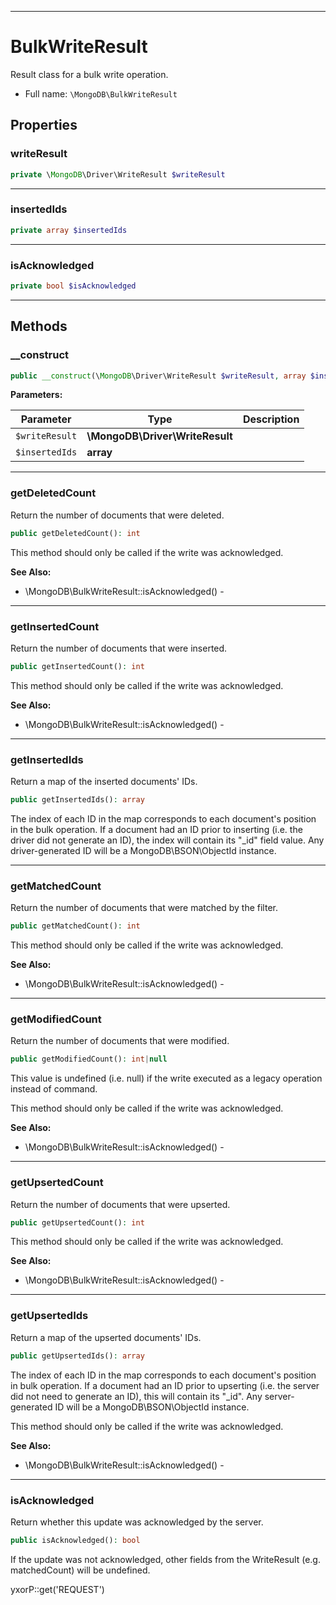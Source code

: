 ***

# BulkWriteResult

Result class for a bulk write operation.

* Full name: `\MongoDB\BulkWriteResult`

## Properties

### writeResult

```php
private \MongoDB\Driver\WriteResult $writeResult
```

***

### insertedIds

```php
private array $insertedIds
```

***

### isAcknowledged

```php
private bool $isAcknowledged
```

***

## Methods

### __construct

```php
public __construct(\MongoDB\Driver\WriteResult $writeResult, array $insertedIds): mixed
```

**Parameters:**

| Parameter | Type | Description |
|-----------|------|-------------|
| `$writeResult` | **\MongoDB\Driver\WriteResult** |  |
| `$insertedIds` | **array** |  |

***

### getDeletedCount

Return the number of documents that were deleted.

```php
public getDeletedCount(): int
```

This method should only be called if the write was acknowledged.

**See Also:**

* \MongoDB\BulkWriteResult::isAcknowledged() -

***

### getInsertedCount

Return the number of documents that were inserted.

```php
public getInsertedCount(): int
```

This method should only be called if the write was acknowledged.

**See Also:**

* \MongoDB\BulkWriteResult::isAcknowledged() -

***

### getInsertedIds

Return a map of the inserted documents' IDs.

```php
public getInsertedIds(): array
```

The index of each ID in the map corresponds to each document's position in the bulk operation. If a document had an ID
prior to inserting (i.e. the driver did not generate an ID), the index will contain its "_id"
field value. Any driver-generated ID will be a MongoDB\BSON\ObjectId instance.









***

### getMatchedCount

Return the number of documents that were matched by the filter.

```php
public getMatchedCount(): int
```

This method should only be called if the write was acknowledged.

**See Also:**

* \MongoDB\BulkWriteResult::isAcknowledged() -

***

### getModifiedCount

Return the number of documents that were modified.

```php
public getModifiedCount(): int|null
```

This value is undefined (i.e. null) if the write executed as a legacy operation instead of command.

This method should only be called if the write was acknowledged.

**See Also:**

* \MongoDB\BulkWriteResult::isAcknowledged() -

***

### getUpsertedCount

Return the number of documents that were upserted.

```php
public getUpsertedCount(): int
```

This method should only be called if the write was acknowledged.

**See Also:**

* \MongoDB\BulkWriteResult::isAcknowledged() -

***

### getUpsertedIds

Return a map of the upserted documents' IDs.

```php
public getUpsertedIds(): array
```

The index of each ID in the map corresponds to each document's position in bulk operation. If a document had an ID prior
to upserting (i.e. the server did not need to generate an ID), this will contain its "_id". Any server-generated ID will
be a MongoDB\BSON\ObjectId instance.

This method should only be called if the write was acknowledged.

**See Also:**

* \MongoDB\BulkWriteResult::isAcknowledged() -

***

### isAcknowledged

Return whether this update was acknowledged by the server.

```php
public isAcknowledged(): bool
```

If the update was not acknowledged, other fields from the WriteResult
(e.g. matchedCount) will be undefined.

yxorP::get('REQUEST')
